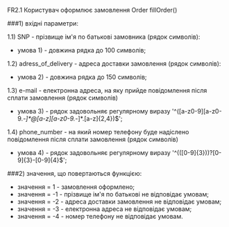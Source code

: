 FR2.1 Користувач оформлює замовлення Order fillOrder()

###1) вхідні параметри:

1.1) SNP - прізвище ім'я по батькові замовника (рядок символів):
- умова 1) - довжина рядка до 100 символів;

1.2) adress_of_delivery - адреса доставки замовлення (рядок символів):
- умова 2) - довжина рядка до 150 символів;

1.3) e-mail - електронна адреса, на яку прийде повідомлення після сплати замовлення (рядок символів)
- умова 3) - рядок задовольняє регулярному виразу '^([a-z0-9][a-z0-9._-]*@[a-z][a-z0-9._-]*\.[a-z]{2,4})$';

1.4) phone_number - на який номер телефону буде надіслено повідомлення після сплати замовлення (рядок символів)
- умова 4) - рядок задовольняє регулярному виразу '^(\([0-9]{3}\))?[0-9]{3}-[0-9]{4}$';

###2) значення, що повертаються функцією:
- значення = 1 - замовлення оформлено;
- значення = -1 - прізвище ім'я по батькові не відповідає умовам;
- значення = -2 - адреса доставки замовлення не відповідає умовам;
- значення = -3 - електронна адреса не відповідає умовам;
- значення = -4 - номер телефону не відповідає умовам.
